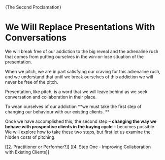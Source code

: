 {The Second Proclamation}

# We Will Replace Presentations With Conversations

We will break free of our addiction to the big reveal and the adrenaline rush that comes from putting ourselves in the win-or-lose situation of the presentation. 

When we pitch, we are in part satisfying our craving for this adrenaline rush, and we understand that until we break ourselves of this addiction we will never be free of the pitch. 

Presentation, like pitch, is a word that we will leave behind as we seek conversation and collaboration in their place.

To wean ourselves of our addiction **we must take the first step of changing our behaviour with our existing clients. **

Once we have accomplished this, the second step – **changing the way we behave with prospective clients in the buying cycle** – becomes possible. We will explore how to take these two steps, but first let us examine the hidden costs of pitching.

[[2. Practitioner or Performer?]]
[[4. Step One - Improving Collaboration with Existing Clients]]
